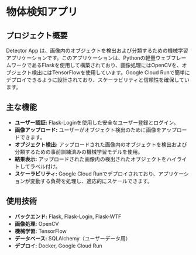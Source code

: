 # 物体検知アプリ

## プロジェクト概要

Detector App は、画像内のオブジェクトを検出および分類するための機械学習アプリケーションです。このアプリケーションは、Pythonの軽量ウェブフレームワークであるFlaskを使用して構築されており、画像処理にはOpenCVを、オブジェクト検出にはTensorFlowを使用しています。Google Cloud Runで簡単にデプロイできるように設計されており、スケーラビリティと信頼性を確保しています。

## 主な機能

* **ユーザー認証:** Flask-Loginを使用した安全なユーザー登録とログイン。
* **画像アップロード:** ユーザーがオブジェクト検出のために画像をアップロードできます。
* **オブジェクト検出:** アップロードされた画像内のオブジェクトを検出および分類するための事前訓練済みの機械学習モデルを使用。
* **結果表示:** アップロードされた画像内の検出されたオブジェクトをハイライトしてラベル付け。
* **スケーラビリティ:** Google Cloud Runでデプロイされており、アプリケーションが変動する負荷を処理し、適応的にスケールできます。

## 使用技術

* **バックエンド:** Flask, Flask-Login, Flask-WTF
* **画像処理:** OpenCV
* **機械学習:** TensorFlow
* **データベース:** SQLAlchemy（ユーザーデータ用）
* **デプロイ:** Docker, Google Cloud Run
